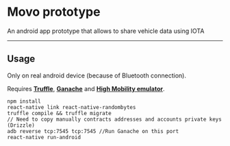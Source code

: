 # Movo prototype

An android app prototype that allows to share vehicle data using IOTA

---

## Usage

Only on real android device (because of Bluetooth connection).

Requires **[Truffle](https://truffleframework.com/docs/truffle/overview)**, **[Ganache](https://truffleframework.com/docs/ganache/overview)** and **[High Mobility emulator](https://high-mobility.com/)**.

```
npm install
react-native link react-native-randombytes
truffle compile && truffle migrate
// Need to copy manually contracts addresses and accounts private keys (Drizzle)
adb reverse tcp:7545 tcp:7545 //Run Ganache on this port
react-native run-android
```
